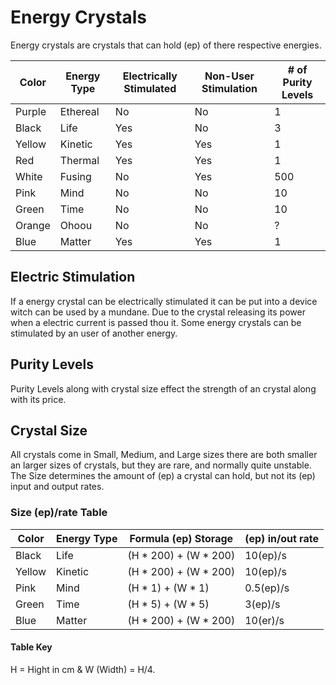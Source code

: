 # Energy Crystals
 
Energy crystals are crystals that can hold (ep) of there respective energies. 

| Color    | Energy Type   | Electrically Stimulated   | Non-User Stimulation   | # of Purity Levels   |
| -------- | ------------- | ------------------------- | ---------------------- | -------------------- |
| Purple   | Ethereal      | No                        | No                     | 1                    |
| Black    | Life          | Yes                       | No                     | 3                    |
| Yellow   | Kinetic       | Yes                       | Yes                    | 1                    |
| Red      | Thermal       | Yes                       | Yes                    | 1                    |
| White    | Fusing        | No                        | Yes                    | 500                  |
| Pink     | Mind          | No                        | No                     | 10                   |
| Green    | Time          | No                        | No                     | 10                   |
| Orange   | Ohoou         | No                        | No                     | ?                    |
| Blue     | Matter        | Yes                       | Yes                    | 1                    |

## Electric Stimulation 
If a energy crystal can be electrically stimulated it can be put into a device witch can be used by a mundane. Due to
the crystal releasing its power when a electric current is passed thou it. Some energy crystals can be stimulated by an
user of another energy.

## Purity Levels 

Purity Levels along with crystal size effect the strength of an crystal along with its price.

## Crystal Size 

All crystals come in Small, Medium, and Large sizes there are both smaller an larger sizes of crystals, but they are
rare, and normally quite unstable. The Size determines the amount of (ep) a crystal can hold, but not its (ep) input and
output rates.

### Size (ep)/rate Table 

| Color    | Energy Type   | Formula (ep) Storage    | (ep) in/out rate   |
| -------- | ------------- | ----------------------- | ------------------ |
| Black    | Life          | (H * 200) + (W * 200)   | 10(ep)/s           |
| Yellow   | Kinetic       | (H * 200) + (W * 200)   | 10(ep)/s           |
| Pink     | Mind          | (H * 1) + (W * 1)       | 0.5(ep)/s          |
| Green    | Time          | (H * 5) + (W * 5)       | 3(ep)/s            |
| Blue     | Matter        | (H * 200) + (W * 200)   | 10(er)/s           |

#### Table Key
H = Hight in cm & W (Width) = H/4.
